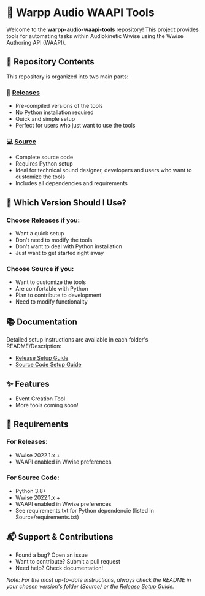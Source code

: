 # 🎵 Warpp Audio WAAPI Tools

Welcome to the **warpp-audio-waapi-tools** repository! This project provides tools for automating tasks within Audiokinetic Wwise using the Wwise Authoring API (WAAPI).

## 📂 Repository Contents

This repository is organized into two main parts:

### 🚀 [Releases](https://github.com/WarppAudio/warpp-audio-waapi-tools/tags)
- Pre-compiled versions of the tools
- No Python installation required
- Quick and simple setup
- Perfect for users who just want to use the tools

### 💻 [Source](./Source)
- Complete source code
- Requires Python setup
- Ideal for technical sound designer, developers and users who want to customize the tools
- Includes all dependencies and requirements

## 🤔 Which Version Should I Use?

### Choose **Releases** if you:
- Want a quick setup
- Don't need to modify the tools
- Don't want to deal with Python installation
- Just want to get started right away

### Choose **Source** if you:
- Want to customize the tools
- Are comfortable with Python
- Plan to contribute to development
- Need to modify functionality

## 📚 Documentation

Detailed setup instructions are available in each folder's README/Description:
- [Release Setup Guide](https://github.com/WarppAudio/warpp-audio-waapi-tools/tags)
- [Source Code Setup Guide](./Source/README.md)

## ✨ Features

- Event Creation Tool
- More tools coming soon!

## 🔧 Requirements

### For Releases:
- Wwise 2022.1.x +
- WAAPI enabled in Wwise preferences

### For Source Code:
- Python 3.8+
- Wwise 2022.1.x +
- WAAPI enabled in Wwise preferences
- See requirements.txt for Python dependencie (listed in Source/requirements.txt)

## 📬 Support & Contributions

- Found a bug? Open an issue
- Want to contribute? Submit a pull request
- Need help? Check documentation!

*Note: For the most up-to-date instructions, always check the README in your chosen version's folder (Source) or the [Release Setup Guide](https://github.com/WarppAudio/warpp-audio-waapi-tools/releases).*


